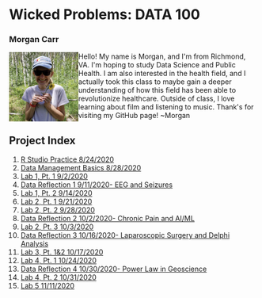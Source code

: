 # Wicked Problems: DATA 100
### Morgan Carr
<img align= "left" src="introdataaa.jpg" width="140" height="140" /> 
Hello! My name is Morgan, and I'm from Richmond, VA. I'm hoping to study Data Science and Public Health. I am also interested in the health field, and I actually took this class to maybe gain a deeper understanding of how this field has been able to revolutionize healthcare. Outside of class, I love learning about film and listening to music. Thank's for visiting my GitHub page! 
~Morgan

## Project Index
1. [R Studio Practice 8/24/2020](introwork/runningboy.md)
2. [Data Management Basics 8/28/2020](introwork/liberia.md)
3. [Lab 1, Pt. 1 9/2/2020](lab1/lab1pt1.md)
4. [Data Reflection 1 9/11/2020- EEG and Seizures](reflections/reflection1.md)
5. [Lab 1, Pt. 2 9/14/2020](lab1/lab1pt2.md)
6. [Lab 2, Pt. 1 9/21/2020](lab2/lab2pt1.md)
7. [Lab 2, Pt. 2 9/28/2020](lab2/lab2pt2.md)
8. [Data Reflection 2 10/2/2020- Chronic Pain and AI/ML](reflections/reflection2.md)
9. [Lab 2, Pt. 3 10/3/2020](lab2/lab2pt3.md)
10. [Data Reflection 3 10/16/2020- Laparoscopic Surgery and Delphi Analysis](reflections/reflection3.md)
11. [Lab 3, Pt. 1&2 10/17/2020](lab3/lab3pt1.md)
12. [Lab 4, Pt. 1 10/24/2020](lab4/lab4pt1.md)
13. [Data Reflection 4 10/30/2020- Power Law in Geoscience](reflections/reflection4.md)
14. [Lab 4, Pt. 2 10/31/2020](lab4/lab4pt2.md)
15. [Lab 5 11/11/2020](lab5/lab5.md)
